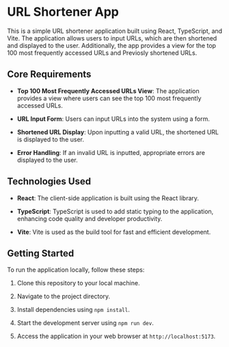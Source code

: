 # URL Shortener App

This is a simple URL shortener application built using React, TypeScript, and Vite. The application allows users to input URLs, which are then shortened and displayed to the user. Additionally, the app provides a view for the top 100 most frequently accessed URLs and Previosly shortened URLs.

## Core Requirements

- **Top 100 Most Frequently Accessed URLs View**: The application provides a view where users can see the top 100 most frequently accessed URLs.

- **URL Input Form**: Users can input URLs into the system using a form.

- **Shortened URL Display**: Upon inputting a valid URL, the shortened URL is displayed to the user.

- **Error Handling**: If an invalid URL is inputted, appropriate errors are displayed to the user.

## Technologies Used

- **React**: The client-side application is built using the React library.
  
- **TypeScript**: TypeScript is used to add static typing to the application, enhancing code quality and developer productivity.
  
- **Vite**: Vite is used as the build tool for fast and efficient development.

## Getting Started

To run the application locally, follow these steps:

1. Clone this repository to your local machine.

2. Navigate to the project directory.

3. Install dependencies using `npm install`.

4. Start the development server using `npm run dev`.

5. Access the application in your web browser at `http://localhost:5173`.
